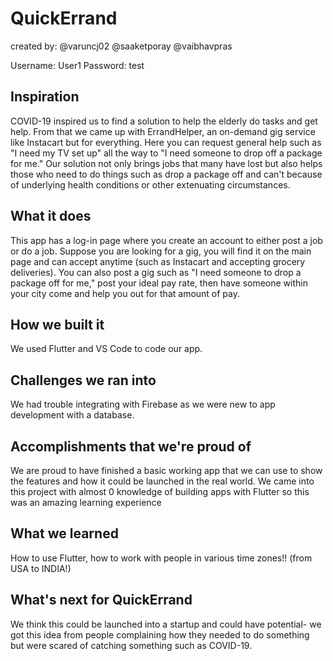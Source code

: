 # QuickErrand

created by: @varuncj02 @saaketporay @vaibhavpras

Username: User1
Password: test

## Inspiration
COVID-19 inspired us to find a solution to help the elderly do tasks and get help. From that we came up with ErrandHelper, an on-demand gig service like Instacart but for everything. Here you can request general help such as "I need my TV set up" all the way to "I need someone to drop off a package for me." Our solution not only brings jobs that many have lost but also helps those who need to do things such as drop a package off and can't because of underlying health conditions or other extenuating circumstances.

## What it does
This app has a log-in page where you create an account to either post a job or do a job. Suppose you are looking for a gig, you will find it on the main page and can accept anytime (such as Instacart and accepting grocery deliveries). You can also post a gig such as "I need someone to drop a package off for me," post your ideal pay rate, then have someone within your city come and help you out for that amount of pay.

## How we built it
We used Flutter and VS Code to code our app.

## Challenges we ran into
We had trouble integrating with Firebase as we were new to app development with a database.

## Accomplishments that we're proud of
We are proud to have finished a basic working app that we can use to show the features and how it could be launched in the real world. We came into this project with almost 0 knowledge of building apps with Flutter so this was an amazing learning experience

## What we learned
How to use Flutter, how to work with people in various time zones!! (from USA to INDIA!)

## What's next for QuickErrand
We think this could be launched into a startup and could have potential- we got this idea from people complaining how they needed to do something but were scared of catching something such as COVID-19.
